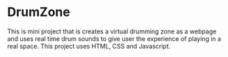 # DrumZone
This is mini project that is creates a virtual drumming zone as a webpage and uses real time drum sounds to give user the experience of playing in a real space.
This project uses HTML, CSS and Javascript.
